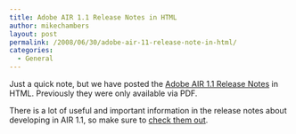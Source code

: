```yaml
---
title: Adobe AIR 1.1 Release Notes in HTML
author: mikechambers
layout: post
permalink: /2008/06/30/adobe-air-11-release-note-in-html/
categories:
  - General
---
```



Just a quick note, but we have posted the [Adobe AIR 1.1 Release Notes][1] in HTML. Previously they were only available via PDF.

There is a lot of useful and important information in the release notes about developing in AIR 1.1, so make sure to [check them out][1].

 [1]: http://www.adobe.com/go/kb403978